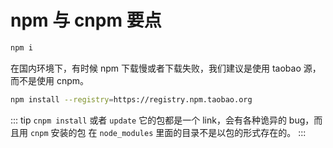# npm 与 cnpm 要点

``` bash
npm i
```

在国内环境下，有时候 npm 下载慢或者下载失败，我们建议是使用 taobao 源，而不是使用 cnpm。
``` bash
npm install --registry=https://registry.npm.taobao.org
```

::: tip
`cnpm install` 或者 `update` 它的包都是一个 link，会有各种诡异的 bug，而且用 `cnpm` 安装的包 在 `node_modules` 里面的目录不是以包的形式存在的。
:::

